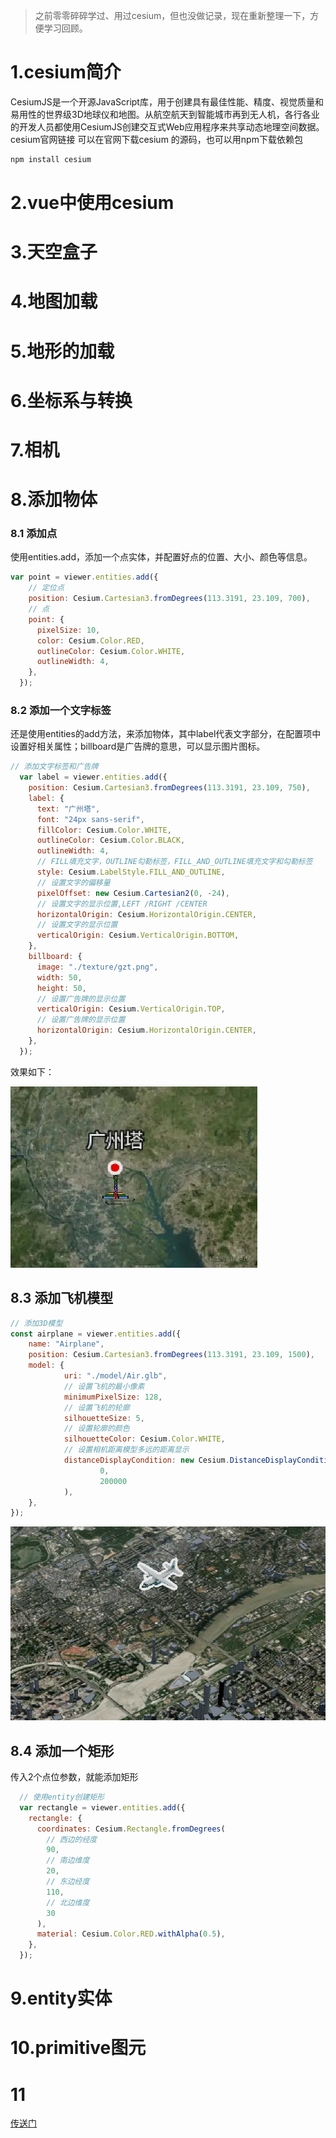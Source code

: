 
> 之前零零碎碎学过、用过cesium，但也没做记录，现在重新整理一下，方便学习回顾。

# 1.cesium简介

CesiumJS是一个开源JavaScript库，用于创建具有最佳性能、精度、视觉质量和易用性的世界级3D地球仪和地图。从航空航天到智能城市再到无人机，各行各业的开发人员都使用CesiumJS创建交互式Web应用程序来共享动态地理空间数据。
cesium官网链接
可以在官网下载cesium 的源码，也可以用npm下载依赖包

```js
npm install cesium
```

# 2.vue中使用cesium

# 3.天空盒子

# 4.地图加载

# 5.地形的加载

# 6.坐标系与转换

# 7.相机

# 8.添加物体

### 8.1 添加点

使用entities.add，添加一个点实体，并配置好点的位置、大小、颜色等信息。

```js
var point = viewer.entities.add({
    // 定位点
    position: Cesium.Cartesian3.fromDegrees(113.3191, 23.109, 700),
    // 点
    point: {
      pixelSize: 10,
      color: Cesium.Color.RED,
      outlineColor: Cesium.Color.WHITE,
      outlineWidth: 4,
    },
  });
```

### 8.2 添加一个文字标签

还是使用entities的add方法，来添加物体，其中label代表文字部分，在配置项中设置好相关属性；billboard是广告牌的意思，可以显示图片图标。

```js
// 添加文字标签和广告牌
  var label = viewer.entities.add({
    position: Cesium.Cartesian3.fromDegrees(113.3191, 23.109, 750),
    label: {
      text: "广州塔",
      font: "24px sans-serif",
      fillColor: Cesium.Color.WHITE,
      outlineColor: Cesium.Color.BLACK,
      outlineWidth: 4,
      // FILL填充文字，OUTLINE勾勒标签，FILL_AND_OUTLINE填充文字和勾勒标签
      style: Cesium.LabelStyle.FILL_AND_OUTLINE,
      // 设置文字的偏移量
      pixelOffset: new Cesium.Cartesian2(0, -24),
      // 设置文字的显示位置,LEFT /RIGHT /CENTER
      horizontalOrigin: Cesium.HorizontalOrigin.CENTER,
      // 设置文字的显示位置
      verticalOrigin: Cesium.VerticalOrigin.BOTTOM,
    },
    billboard: {
      image: "./texture/gzt.png",
      width: 50,
      height: 50,
      // 设置广告牌的显示位置
      verticalOrigin: Cesium.VerticalOrigin.TOP,
      // 设置广告牌的显示位置
      horizontalOrigin: Cesium.HorizontalOrigin.CENTER,
    },
  });
```

效果如下：

![Alt text](image.png)

## 8.3 添加飞机模型

```js
// 添加3D模型
const airplane = viewer.entities.add({
    name: "Airplane",
    position: Cesium.Cartesian3.fromDegrees(113.3191, 23.109, 1500),
    model: {
            uri: "./model/Air.glb",
            // 设置飞机的最小像素
            minimumPixelSize: 128,
            // 设置飞机的轮廓
            silhouetteSize: 5,
            // 设置轮廓的颜色
            silhouetteColor: Cesium.Color.WHITE,
            // 设置相机距离模型多远的距离显示
            distanceDisplayCondition: new Cesium.DistanceDisplayCondition(
                    0,
                    200000
            ),
    },
});
```

![Alt text](image-1.png)

## 8.4 添加一个矩形

传入2个点位参数，就能添加矩形

```js
  // 使用entity创建矩形
  var rectangle = viewer.entities.add({
    rectangle: {
      coordinates: Cesium.Rectangle.fromDegrees(
        // 西边的经度
        90,
        // 南边维度
        20,
        // 东边经度
        110,
        // 北边维度
        30
      ),
      material: Cesium.Color.RED.withAlpha(0.5),
    },
  });
```

# 9.entity实体

# 10.primitive图元

# 11

[传送门](https://juejin.cn/post/7259208528531324985?from=search-suggest)
